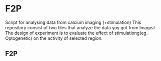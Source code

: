 # F2P
Script for analysing data from calcium imaging (+stimulation)
This repository consist of two files that analyze the data yoy got from ImageJ. The design of experiment is to evaluate the effect of stimulationg(eg. Optogenetic) on the activity of selected region.

## F2P

